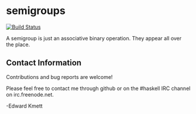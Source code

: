 semigroups
==========

[![Build Status](https://secure.travis-ci.org/ekmett/semigroups.png?branch=master)](http://travis-ci.org/ekmett/semigroups)

A semigroup is just an associative binary operation. They appear all over the place.

Contact Information
-------------------

Contributions and bug reports are welcome!

Please feel free to contact me through github or on the #haskell IRC channel on irc.freenode.net.

-Edward Kmett
